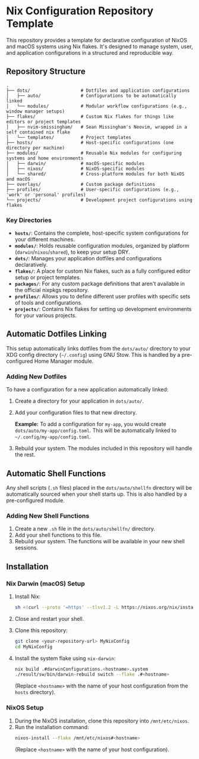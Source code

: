 # Nix Configuration Repository Template

This repository provides a template for declarative configuration of NixOS and macOS systems using Nix flakes. It's designed to manage system, user, and application configurations in a structured and reproducible way.

## Repository Structure

```
.
├── dots/                   # Dotfiles and application configurations
│   ├── auto/               # Configurations to be automatically linked
│   └── modules/            # Modular workflow configurations (e.g., window manager setups)
├── flakes/                 # Custom Nix flakes for things like editors or project templates
│   ├── nvim-smissingham/   # Sean Missingham's Neovim, wrapped in a self contained nix flake
│   └── templates/          # Project templates
├── hosts/                  # Host-specific configurations (one directory per machine)
├── modules/                # Reusable Nix modules for configuring systems and home environments
│   ├── darwin/             # macOS-specific modules
│   ├── nixos/              # NixOS-specific modules
│   └── shared/             # Cross-platform modules for both NixOS and macOS
├── overlays/               # Custom package definitions
├── profiles/               # User-specific configurations (e.g., 'work' or 'personal' profiles)
└── projects/               # Development project configurations using flakes
```

### Key Directories

- **`hosts/`**: Contains the complete, host-specific system configurations for your different machines.
- **`modules/`**: Holds reusable configuration modules, organized by platform (`darwin`/`nixos`/`shared`), to keep your setup DRY.
- **`dots/`**: Manages your application dotfiles and configurations declaratively.
- **`flakes/`**: A place for custom Nix flakes, such as a fully configured editor setup or project templates.
- **`packages/`**: For any custom package definitions that aren't available in the official nixpkgs repository.
- **`profiles/`**: Allows you to define different user profiles with specific sets of tools and configurations.
- **`projects/`**: Contains Nix flakes for setting up development environments for your various projects.

## Automatic Dotfiles Linking

This setup automatically links dotfiles from the `dots/auto/` directory to your XDG config directory (`~/.config`) using GNU Stow. This is handled by a pre-configured Home Manager module.

### Adding New Dotfiles

To have a configuration for a new application automatically linked:

1.  Create a directory for your application in `dots/auto/`.
2.  Add your configuration files to that new directory.

    **Example:** To add a configuration for `my-app`, you would create `dots/auto/my-app/config.toml`. This will be automatically linked to `~/.config/my-app/config.toml`.

3.  Rebuild your system. The modules included in this repository will handle the rest.

## Automatic Shell Functions

Any shell scripts (`.sh` files) placed in the `dots/auto/shellfn` directory will be automatically sourced when your shell starts up. This is also handled by a pre-configured module.

### Adding New Shell Functions

1.  Create a new `.sh` file in the `dots/auto/shellfn/` directory.
2.  Add your shell functions to this file.
3.  Rebuild your system. The functions will be available in your new shell sessions.

## Installation

### Nix Darwin (macOS) Setup

1.  Install Nix:
    ```bash
    sh <(curl --proto '=https' --tlsv1.2 -L https://nixos.org/nix/install)
    ```

2.  Close and restart your shell.

3.  Clone this repository:
    ```bash
    git clone <your-repository-url> MyNixConfig
    cd MyNixConfig
    ```

4.  Install the system flake using `nix-darwin`:
    ```bash
    nix build .#darwinConfigurations.<hostname>.system
    ./result/sw/bin/darwin-rebuild switch --flake .#<hostname>
    ```
    (Replace `<hostname>` with the name of your host configuration from the `hosts` directory).

### NixOS Setup

1.  During the NixOS installation, clone this repository into `/mnt/etc/nixos`.
2.  Run the installation command:
    ```bash
    nixos-install --flake /mnt/etc/nixos#<hostname>
    ```
    (Replace `<hostname>` with the name of your host configuration).

